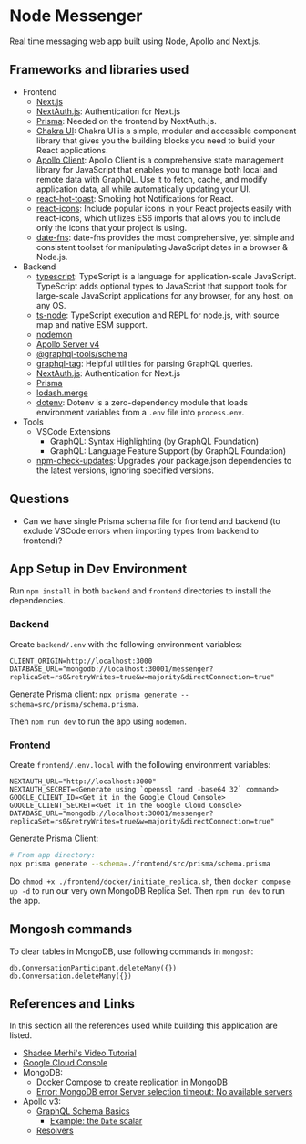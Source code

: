 # Node Messenger

Real time messaging web app built using Node, Apollo and Next.js.

## Frameworks and libraries used

- Frontend
  - [Next.js](https://nextjs.org)
  - [NextAuth.js](https://next-auth.js.org): Authentication for Next.js
  - [Prisma](https://www.prisma.io/docs/getting-started/quickstart): Needed on the frontend by NextAuth.js.
  - [Chakra UI](https://chakra-ui.com/): Chakra UI is a simple, modular and accessible component library that gives you the building blocks you need to build your React applications.
  - [Apollo Client](https://www.apollographql.com/docs/react/get-started): Apollo Client is a comprehensive state management library for JavaScript that enables you to manage both local and remote data with GraphQL. Use it to fetch, cache, and modify application data, all while automatically updating your UI.
  - [react-hot-toast](https://www.npmjs.com/package/react-hot-toast): Smoking hot Notifications for React.
  - [react-icons](https://react-icons.github.io/react-icons/): Include popular icons in your React projects easily with react-icons, which utilizes ES6 imports that allows you to include only the icons that your project is using.
  - [date-fns](https://www.npmjs.com/package/date-fns): date-fns provides the most comprehensive, yet simple and consistent toolset for manipulating JavaScript dates in a browser & Node.js.
- Backend
  - [typescript](https://www.npmjs.com/package/typescript): TypeScript is a language for application-scale JavaScript. TypeScript adds optional types to JavaScript that support tools for large-scale JavaScript applications for any browser, for any host, on any OS.
  - [ts-node](https://www.npmjs.com/package/ts-node): TypeScript execution and REPL for node.js, with source map and native ESM support.
  - [nodemon](https://www.npmjs.com/package/nodemon)
  - [Apollo Server v4](https://www.apollographql.com/docs/apollo-server/)
  - [@graphql-tools/schema](https://www.npmjs.com/package/@graphql-tools/schema)
  - [graphql-tag](https://www.npmjs.com/package/graphql-tag): Helpful utilities for parsing GraphQL queries.
  - [NextAuth.js](https://next-auth.js.org): Authentication for Next.js
  - [Prisma](https://www.prisma.io/docs/getting-started/quickstart)
  - [lodash.merge](https://www.npmjs.com/package/lodash.merge)
  - [dotenv](https://www.npmjs.com/package/dotenv): Dotenv is a zero-dependency module that loads environment variables from a `.env` file into `process.env`.
- Tools
  - VSCode Extensions
    - GraphQL: Syntax Highlighting (by GraphQL Foundation)
    - GraphQL: Language Feature Support (by GraphQL Foundation)
  - [npm-check-updates](https://www.npmjs.com/package/npm-check-updates): Upgrades your package.json dependencies to the latest versions, ignoring specified versions.

## Questions

- Can we have single Prisma schema file for frontend and backend (to exclude VSCode errors when importing types from backend to frontend)?

## App Setup in Dev Environment

Run `npm install` in both `backend` and `frontend` directories to install the dependencies.

### Backend

Create `backend/.env` with the following environment variables:

```
CLIENT_ORIGIN=http://localhost:3000
DATABASE_URL="mongodb://localhost:30001/messenger?replicaSet=rs0&retryWrites=true&w=majority&directConnection=true"
```

Generate Prisma client: `npx prisma generate --schema=src/prisma/schema.prisma`.

Then `npm run dev` to run the app using `nodemon`.

### Frontend

Create `frontend/.env.local` with the following environment variables:

```
NEXTAUTH_URL="http://localhost:3000"
NEXTAUTH_SECRET=<Generate using `openssl rand -base64 32` command>
GOOGLE_CLIENT_ID=<Get it in the Google Cloud Console>
GOOGLE_CLIENT_SECRET=<Get it in the Google Cloud Console>
DATABASE_URL="mongodb://localhost:30001/messenger?replicaSet=rs0&retryWrites=true&w=majority&directConnection=true"
```

Generate Prisma Client:

```bash
# From app directory:
npx prisma generate --schema=./frontend/src/prisma/schema.prisma
```

Do `chmod +x ./frontend/docker/initiate_replica.sh`, then `docker compose up -d` to run our very own MongoDB Replica Set. Then `npm run dev` to run the app.

## Mongosh commands

To clear tables in MongoDB, use following commands in `mongosh`:

```
db.ConversationParticipant.deleteMany({})
db.Conversation.deleteMany({})
```

## References and Links

In this section all the references used while building this application are listed.

- [Shadee Merhi's Video Tutorial](https://www.youtube.com/watch?v=mj_Qe2jBYS4)
- [Google Cloud Console](https://console.cloud.google.com/)
- MongoDB:
  - [Docker Compose to create replication in MongoDB](https://stackoverflow.com/a/57293443/20197519)
  - [Error: MongoDB error Server selection timeout: No available servers](https://github.com/prisma/prisma/discussions/11929)
- Apollo v3:
  - [GraphQL Schema Basics](https://www.apollographql.com/docs/apollo-server/schema/schema)
    - [Example: the `Date` scalar](https://www.apollographql.com/docs/apollo-server/schema/custom-scalars/#:~:text=Example%3A%20The%20Date%20scalar)
  - [Resolvers](https://www.apollographql.com/docs/apollo-server/v3/data/resolvers)
